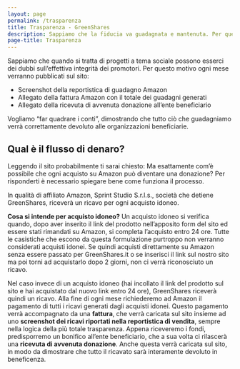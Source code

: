 ```yaml
---
layout: page
permalink: /trasparenza
title: Trasparenza - GreenShares
description: Sappiamo che la fiducia va guadagnata e mantenuta. Per questo motivo ogni mese pubblicheremo tutte le fatture e le ricevute in modo da essere totalmente trasparenti.
page-title: Trasparenza
---
```


Sappiamo che quando si tratta di progetti a tema sociale possono esserci dei dubbi sull’effettiva integrità dei promotori. Per questo motivo ogni mese verranno pubblicati sul sito:
- Screenshot della reportistica di guadagno Amazon
- Allegato della fattura Amazon con il totale dei guadagni generati
- Allegato della ricevuta di avvenuta donazione all’ente beneficiario

Vogliamo “far quadrare i conti”, dimostrando che tutto ciò che guadagniamo verrà correttamente devoluto alle organizzazioni beneficiarie.

## Qual è il flusso di denaro?
Leggendo il sito probabilmente ti sarai chiesto: Ma esattamente com’è possibile che ogni acquisto su Amazon può diventare una donazione?
Per risponderti è necessario spiegare bene come funziona il processo.

In qualità di affiliato Amazon, Sprint Studio S.r.l.s., società che detiene GreenShares, riceverà un ricavo per ogni acquisto idoneo.

**Cosa si intende per acquisto idoneo?**
Un acquisto idoneo si verifica quando, dopo aver inserito il link del prodotto nell’apposito form del sito ed essere stati rimandati su Amazon, si completa l’acquisto entro 24 ore. Tutte le casistiche che escono da questa formulazione purtroppo non verranno considerati acquisti idonei.
Se quindi acquisti direttamente su Amazon senza essere passato per GreenShares.it o se inserisci il link sul nostro sito ma poi torni ad acquistarlo dopo 2 giorni, non ci verrà riconosciuto un ricavo.

Nel caso invece di un acquisto idoneo (hai incollato il link del prodotto sul sito e hai acquistato dal nuovo link entro 24 ore), GreenShares riceverà quindi un ricavo.
Alla fine di ogni mese richiederemo ad Amazon il pagamento di tutti i ricavi generati dagli acquisti idonei. Questo pagamento verrà accompagnato da una **fattura**, che verrà caricata sul sito insieme ad uno **screenshot dei ricavi riportati nella reportistica di vendita**, sempre nella logica della più totale trasparenza.
Appena riceveremo i fondi, predisporremo un bonifico all’ente beneficiario, che a sua volta ci rilascerà una **ricevuta di avvenuta donazione**. Anche questa verrà caricata sul sito, in modo da dimostrare che tutto il ricavato sarà interamente devoluto in beneficenza.

